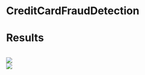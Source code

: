 # CreditCardFraudDetection
<h1>Results</h1><br/>
<img src="https://github.com/SilentDevil-0912/CreditCardFraudDetection/blob/main/ss/Screenshot%20(127).png"/>
<br/>
<img src="https://github.com/SilentDevil-0912/CreditCardFraudDetection/blob/main/ss/Screenshot%20(128).png"/>
